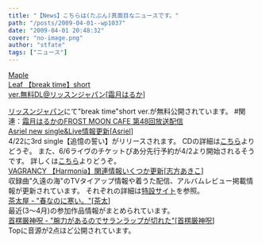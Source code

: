 ```yaml
---
title: "【News】こちらは(たぶん)真面目なニュースです。"
path: "/posts/2009-04-01--wp1037"
date: "2009-04-01 20:48:32"
cover: "no-image.png"
author: "stfate"
tags: ["ニュース"]
---
```


<style type="text/css">
<!--
p {white-space: pre-wrap};
-->
</style>

<a class="topics" href="http://shimotsukin.com/" target="_blank">Maple Leaf 【break time】short ver.無料DL@リッスンジャパン</a><span class="junre">[<a href="http://shimotsukin.com/" target="_blank">霜月はるか</a>]</span>
<div class="news"><a href="http://listen.jp/store/musictopics_81.htm" target="_blank">リッスンジャパン</a>にて"break time"short ver.が無料公開されています。
#関連：<a href="http://www.timerocket.co.jp/fmc/" target="_blank">霜月はるかのFROST MOON CAFE 第48回放送配信</a></div>
<a class="topics" href="http://www.asriel.jp/m/" target="_blank">Asriel new single&Live情報更新</a><span class="junre">[<a href="http://www.asriel.jp/m/" target="_blank">Asriel</a>]</span>
<div class="news">4/22に3rd single【追憶の誓い】がリリースされます。
CDの詳細は<a href="http://www.5pb.jp/records/release/detail/detail.php?records_product_code=VGCD-1037" target="_blank">こちら</a>よりどうぞ。
また、6/6ライヴのチケットぴあ分先行予約が4/2より開始されるそうです。
詳しくは<a href="http://www.5pb.jp/asriel/live/" target="_blank">こちら</a>よりどうぞ。</div>
<a class="topics" href="http://www.vagrancy.jp/" target="_blank">VAGRANCY 【Harmonia】関連情報いくつか更新</a><span class="junre">[<a href="http://www.vagrancy.jp/" target="_blank">志方あきこ</a>]</span>
<div class="news">収録曲"久遠の海"のTVタイアップ情報や着うた配信、アルバムレビュー掲載情報が更新されています。
それぞれの詳細は<a href="http://shikata-akiko.com/harmonia/index.htm" target="_blank">特設サイト</a>を参照。</div>
<a class="topics" href="http://chata.moo.jp/" target="_blank">茶太屋 - "春なのに寒い。"</a><span class="junre">[<a href="http://chata.moo.jp/" target="_blank">茶太</a>]</span>
<div class="news">最近(3～4月)の参加作品情報がまとめられています。</div>
<a class="topics" href="http://www.human-bbq.com/" target="_blank">首楞厳神呪 - "腕力があるのでサランラップが切れた"</a><span class="junre">[<a href="http://www.human-bbq.com/" target="_blank">首楞厳神呪</a>]</span>
<div class="news">Topに音源が2点ほど公開されています。</div>
